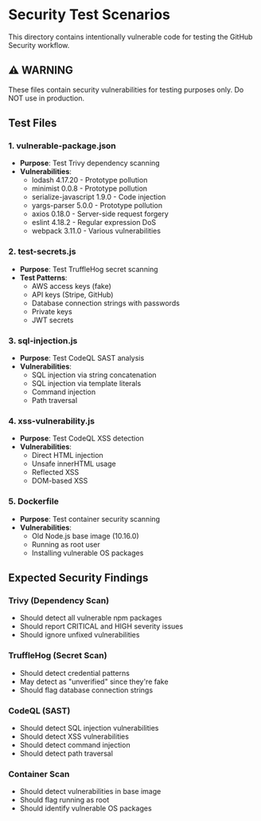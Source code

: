 # Security Test Scenarios

This directory contains intentionally vulnerable code for testing the GitHub Security workflow.

## ⚠️ WARNING
These files contain security vulnerabilities for testing purposes only. Do NOT use in production.

## Test Files

### 1. vulnerable-package.json
- **Purpose**: Test Trivy dependency scanning
- **Vulnerabilities**:
  - lodash 4.17.20 - Prototype pollution
  - minimist 0.0.8 - Prototype pollution
  - serialize-javascript 1.9.0 - Code injection
  - yargs-parser 5.0.0 - Prototype pollution
  - axios 0.18.0 - Server-side request forgery
  - eslint 4.18.2 - Regular expression DoS
  - webpack 3.11.0 - Various vulnerabilities

### 2. test-secrets.js
- **Purpose**: Test TruffleHog secret scanning
- **Test Patterns**:
  - AWS access keys (fake)
  - API keys (Stripe, GitHub)
  - Database connection strings with passwords
  - Private keys
  - JWT secrets

### 3. sql-injection.js
- **Purpose**: Test CodeQL SAST analysis
- **Vulnerabilities**:
  - SQL injection via string concatenation
  - SQL injection via template literals
  - Command injection
  - Path traversal

### 4. xss-vulnerability.js
- **Purpose**: Test CodeQL XSS detection
- **Vulnerabilities**:
  - Direct HTML injection
  - Unsafe innerHTML usage
  - Reflected XSS
  - DOM-based XSS

### 5. Dockerfile
- **Purpose**: Test container security scanning
- **Vulnerabilities**:
  - Old Node.js base image (10.16.0)
  - Running as root user
  - Installing vulnerable OS packages

## Expected Security Findings

### Trivy (Dependency Scan)
- Should detect all vulnerable npm packages
- Should report CRITICAL and HIGH severity issues
- Should ignore unfixed vulnerabilities

### TruffleHog (Secret Scan)
- Should detect credential patterns
- May detect as "unverified" since they're fake
- Should flag database connection strings

### CodeQL (SAST)
- Should detect SQL injection vulnerabilities
- Should detect XSS vulnerabilities
- Should detect command injection
- Should detect path traversal

### Container Scan
- Should detect vulnerabilities in base image
- Should flag running as root
- Should identify vulnerable OS packages